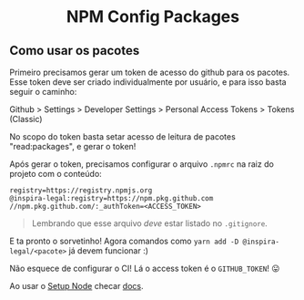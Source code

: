 <h1 align="center">
    NPM Config Packages
</h1>

## Como usar os pacotes

Primeiro precisamos gerar um token de acesso do github para os pacotes. Esse token deve ser criado individualmente por usuário, e para isso basta seguir o caminho:

Github > Settings > Developer Settings > Personal Access Tokens > Tokens (Classic)

No scopo do token basta setar acesso de leitura de pacotes "read:packages", e gerar o token!

Após gerar o token, precisamos configurar o arquivo `.npmrc` na raiz do projeto com o conteúdo:

```
registry=https://registry.npmjs.org
@inspira-legal:registry=https://npm.pkg.github.com
//npm.pkg.github.com/:_authToken=<ACCESS_TOKEN>
```

> Lembrando que esse arquivo *deve* estar listado no `.gitignore`.

E ta pronto o sorvetinho! Agora comandos como `yarn add -D @inspira-legal/<pacote>` já devem funcionar :)

Não esquece de configurar o CI! Lá o access token é o `GITHUB_TOKEN`! 😛

Ao usar o [Setup Node](https://github.com/actions/setup-node) checar [docs](https://github.com/actions/setup-node#usage).
